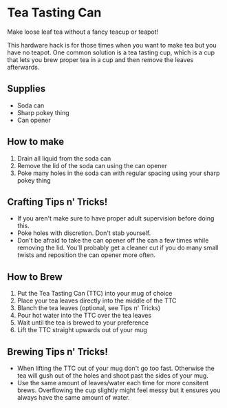 # Tea Tasting Can
Make loose leaf tea without a fancy teacup or teapot!

This hardware hack is for those times when you want to make tea but you have no teapot. One common solution is a tea tasting cup, which is a cup that lets you brew proper tea in a cup and then remove the leaves afterwards. 


## Supplies
* Soda can
* Sharp pokey thing
* Can opener

## How to make
1. Drain all liquid from the soda can
2. Remove the lid of the soda can using the can opener
3. Poke many holes in the soda can with regular spacing using your sharp pokey thing

## Crafting Tips n' Tricks!
* If you aren't make sure to have proper adult supervision before doing this.
* Poke holes with discretion. Don't stab yourself.
* Don't be afraid to take the can opener off the can a few times while removing the lid. You'll probably get a cleaner cut if you do many small twists and reposition the can opener more often.

## How to Brew
1. Put the Tea Tasting Can (TTC) into your mug of choice
2. Place your tea leaves directly into the middle of the TTC
3. Blanch the tea leaves (optional, see Tips n' Tricks)
4. Pour hot water into the TTC over the tea leaves
5. Wait until the tea is brewed to your preference
6. Lift the TTC straight upwards out of your mug

## Brewing Tips n' Tricks!
* When lifting the TTC out of your mug don't go too fast. Otherwise the tea will gush out of the holes and shoot past the sides of your mug.
* Use the same amount of leaves/water each time for more consitent brews. Overflowing the cup slightly might feel messy but it ensures you always have the same amount of water.